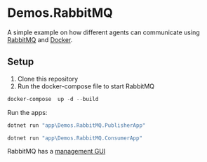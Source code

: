 # Demos.RabbitMQ

A simple example on how different agents can communicate using [RabbitMQ](https://www.rabbitmq.com/) and [Docker](https://www.docker.com/).

## Setup

1. Clone this repository
1. Run the docker-compose file to start RabbitMQ

```powershell
docker-compose  up -d --build
```

Run the apps:

```powershell
dotnet run "app\Demos.RabbitMQ.PublisherApp"
```

```powershell
dotnet run "app\Demos.RabbitMQ.ConsumerApp"
```

RabbitMQ has a [management GUI](http://localhost:15672/#/)
